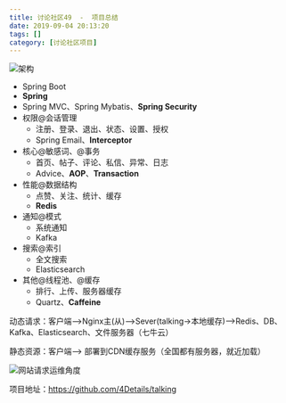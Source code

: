 ```yaml
---
title: 讨论社区49  -  项目总结
date: 2019-09-04 20:13:20
tags: []
category: [讨论社区项目]
---
```


![架构](https://s1.ax1x.com/2020/09/08/wl3iWT.png)

* Spring Boot
* **Spring**
* Spring MVC、Spring Mybatis、**Spring Security**
* 权限@会话管理
  * 注册、登录、退出、状态、设置、授权
  * Spring Email、**Interceptor**
* 核心@敏感词、@事务
  * 首页、帖子、评论、私信、异常、日志
  * Advice、**AOP**、**Transaction**
* 性能@数据结构
  * 点赞、关注、统计、缓存
  * **Redis**
* 通知@模式
  * 系统通知
  * Kafka
* 搜索@索引
  * 全文搜索
  * Elasticsearch
* 其他@线程池、@缓存
  * 排行、上传、服务器缓存
  * Quartz、**Caffeine**

动态请求：客户端-->Nginx主(从)-->Sever(talking->本地缓存)-->Redis、DB、Kafka、Elasticsearch、文件服务器（七牛云）

静态资源：客户端--> 部署到CDN缓存服务（全国都有服务器，就近加载）

![网站请求运维角度](https://s1.ax1x.com/2020/09/08/wl3PYV.png)

项目地址：https://github.com/4Details/talking
